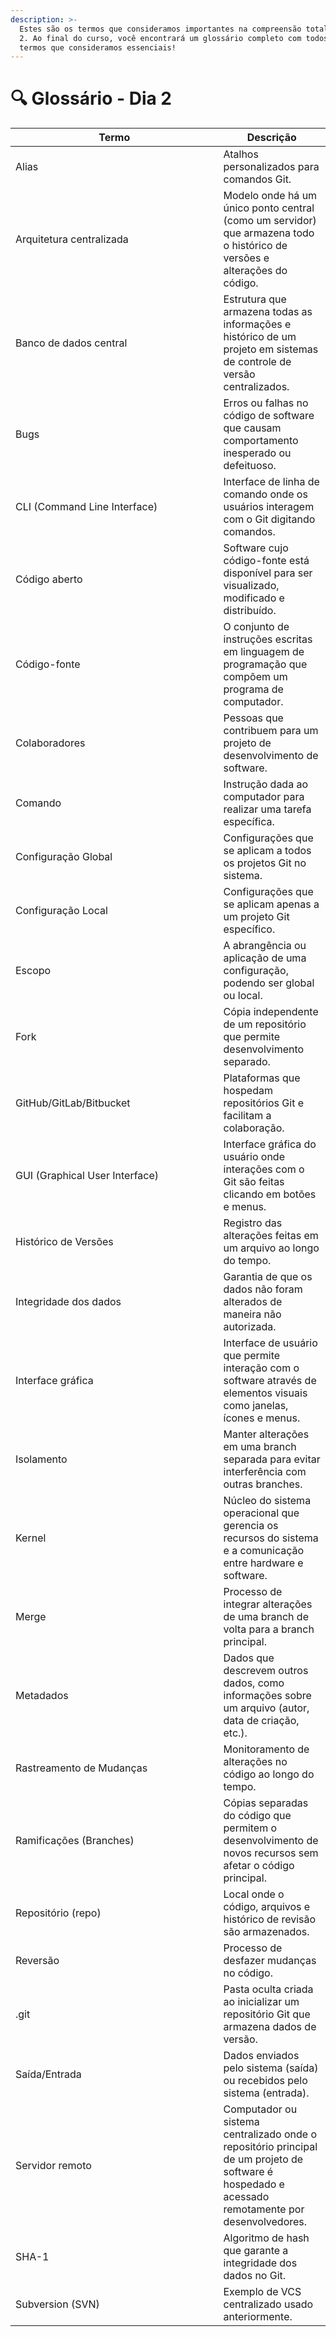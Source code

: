 ```yaml
---
description: >-
  Estes são os termos que consideramos importantes na compreensão total do Dia
  2. Ao final do curso, você encontrará um glossário completo com todos os
  termos que consideramos essenciais!
---
```


# 🔍 Glossário - Dia 2

<table data-full-width="true"><thead><tr><th width="316.49999999999994">Termo</th><th>Descrição</th></tr></thead><tbody><tr><td>Alias</td><td>Atalhos personalizados para comandos Git.</td></tr><tr><td>Arquitetura centralizada</td><td>Modelo onde há um único ponto central (como um servidor) que armazena todo o histórico de versões e alterações do código.</td></tr><tr><td>Banco de dados central</td><td>Estrutura que armazena todas as informações e histórico de um projeto em sistemas de controle de versão centralizados.</td></tr><tr><td>Bugs</td><td>Erros ou falhas no código de software que causam comportamento inesperado ou defeituoso.</td></tr><tr><td>CLI (Command Line Interface)</td><td>Interface de linha de comando onde os usuários interagem com o Git digitando comandos.</td></tr><tr><td>Código aberto</td><td>Software cujo código-fonte está disponível para ser visualizado, modificado e distribuído.</td></tr><tr><td>Código-fonte</td><td>O conjunto de instruções escritas em linguagem de programação que compõem um programa de computador.</td></tr><tr><td>Colaboradores</td><td>Pessoas que contribuem para um projeto de desenvolvimento de software.</td></tr><tr><td>Comando</td><td>Instrução dada ao computador para realizar uma tarefa específica.</td></tr><tr><td>Configuração Global</td><td>Configurações que se aplicam a todos os projetos Git no sistema.</td></tr><tr><td>Configuração Local</td><td>Configurações que se aplicam apenas a um projeto Git específico.</td></tr><tr><td>Escopo</td><td>A abrangência ou aplicação de uma configuração, podendo ser global ou local.</td></tr><tr><td>Fork</td><td>Cópia independente de um repositório que permite desenvolvimento separado.</td></tr><tr><td>GitHub/GitLab/Bitbucket</td><td>Plataformas que hospedam repositórios Git e facilitam a colaboração.</td></tr><tr><td>GUI (Graphical User Interface)</td><td>Interface gráfica do usuário onde interações com o Git são feitas clicando em botões e menus.</td></tr><tr><td>Histórico de Versões</td><td>Registro das alterações feitas em um arquivo ao longo do tempo.</td></tr><tr><td>Integridade dos dados</td><td>Garantia de que os dados não foram alterados de maneira não autorizada.</td></tr><tr><td>Interface gráfica</td><td>Interface de usuário que permite interação com o software através de elementos visuais como janelas, ícones e menus.</td></tr><tr><td>Isolamento</td><td>Manter alterações em uma branch separada para evitar interferência com outras branches.</td></tr><tr><td>Kernel</td><td>Núcleo do sistema operacional que gerencia os recursos do sistema e a comunicação entre hardware e software.</td></tr><tr><td>Merge</td><td>Processo de integrar alterações de uma branch de volta para a branch principal.</td></tr><tr><td>Metadados</td><td>Dados que descrevem outros dados, como informações sobre um arquivo (autor, data de criação, etc.).</td></tr><tr><td>Rastreamento de Mudanças</td><td>Monitoramento de alterações no código ao longo do tempo.</td></tr><tr><td>Ramificações (Branches)</td><td>Cópias separadas do código que permitem o desenvolvimento de novos recursos sem afetar o código principal.</td></tr><tr><td>Repositório (repo)</td><td>Local onde o código, arquivos e histórico de revisão são armazenados.</td></tr><tr><td>Reversão</td><td>Processo de desfazer mudanças no código.</td></tr><tr><td>.git</td><td>Pasta oculta criada ao inicializar um repositório Git que armazena dados de versão.</td></tr><tr><td>Saída/Entrada</td><td>Dados enviados pelo sistema (saída) ou recebidos pelo sistema (entrada).</td></tr><tr><td>Servidor remoto</td><td>Computador ou sistema centralizado onde o repositório principal de um projeto de software é hospedado e acessado remotamente por desenvolvedores.</td></tr><tr><td>SHA-1</td><td>Algoritmo de hash que garante a integridade dos dados no Git.</td></tr><tr><td>Subversion (SVN)</td><td>Exemplo de VCS centralizado usado anteriormente.</td></tr></tbody></table>

